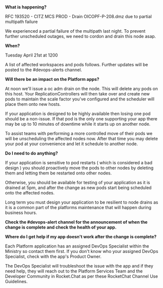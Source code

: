 
**What is happening?**

RFC 193520 - CITZ MCS PROD - Drain OICOPF-P-208.dmz due to partial multipath failure

We experienced a partial failure of the multipath last night. To prevent further unscheduled outages, we need to cordon and drain this node asap.

**When?**

Tuesday April 21st at 1200 

A list of affected workspaces and pods follows. Further updates will be posted to the #devops-alerts channel.

**Will there be an impact on the Platform apps?**

At noon we'll issue a oc adm drain on the node. This will delete any pods on this host. Your ReplicationControllers will then take over and create new pods to maintain the scale factor you've configured and the scheduler will place them onto new hosts.

If your application is designed to be highly available then losing one pod should be a non-issue. If that pod is the only one supporting your app there may be up to 10 minutes of downtime while it starts up on another node.

To assist teams with performing a more controlled move of their pods we will be unscheduling the affected nodes now. After that time you may delete your pod at your convenience and let it schedule to another node.

**Do I need to do anything?**

If your application is sensitive to pod restarts ( which is considered a bad design ) you should proactively move the pods to other nodes by deleting them and letting them be restarted onto other nodes. 

Otherwise, you should be available for testing of your application as it is drained at 5pm, and after the change as new pods start being scheduled onto the affected nodes.

Long term you must design your application to be resilient to node drains as it is a common part of the platforms maintenance that will happen during business hours.

**Check the #devops-alert channel for the announcement of when the change is complete and check the health of your app.**

**Where do I get help if my app doesn't work after the change is complete?**

Each Platform application has an assigned DevOps Specialist within the Ministry so contact them first. If you don't know who your assigned DevOps Specialist, check with the app's Product Owner.

The DevOps Specialist will troubleshoot the issue with the app and if they need help, they will reach out to the Platform Services Team and the Developer Community in Rocket.Chat as per these RocketChat Channel Use Guidelines.
